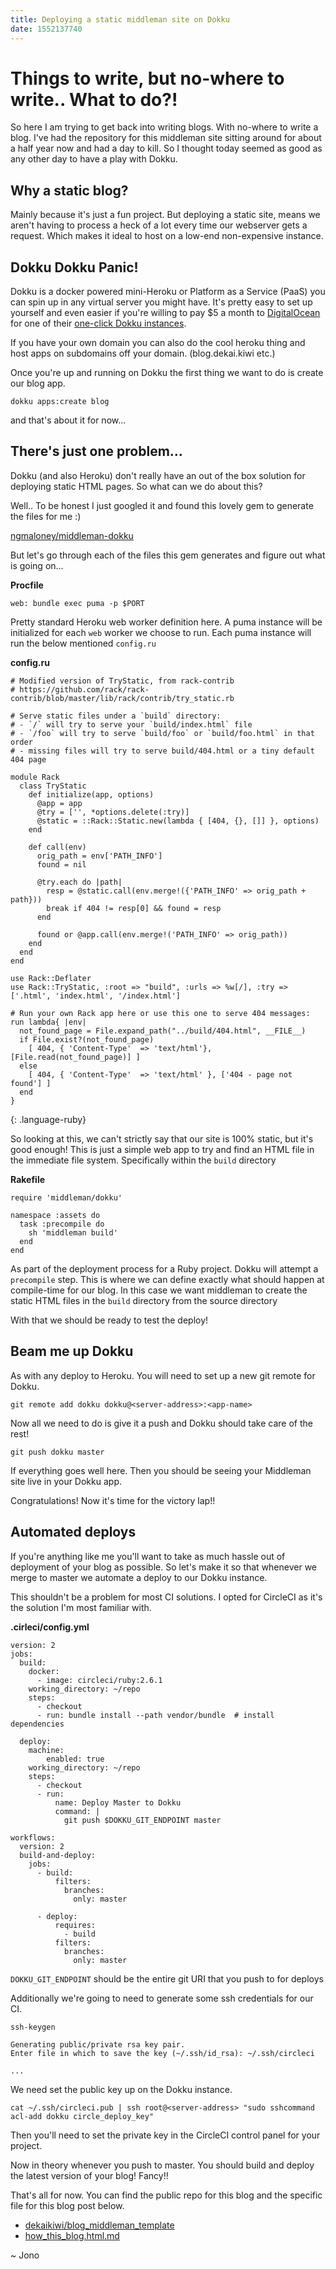 ```yaml
---
title: Deploying a static middleman site on Dokku
date: 1552137740
---
```


# Things to write, but no-where to write.. What to do?!

So here I am trying to get back into writing blogs. With no-where to write a blog. I've had the repository for this middleman site sitting around for about a half year now and had a day to kill. So I thought today seemed as good as any other day to have a play with Dokku.

## Why a static blog?

Mainly because it's just a fun project. But deploying a static site, means we aren't having to process a heck of a lot every time our webserver gets a request. Which makes it ideal to host on a low-end non-expensive instance.

## Dokku Dokku Panic!

Dokku is a docker powered mini-Heroku or Platform as a Service (PaaS) you can spin up in any virtual server you might have. It's pretty easy to set up yourself and even easier if you're willing to pay $5 a month to [DigitalOcean](https://www.digitalocean.com/) for one of their [one-click Dokku instances](https://www.digitalocean.com/docs/marketplace/dokku/).

If you have your own domain you can also do the cool heroku thing and host apps on subdomains off your domain. (blog.dekai.kiwi etc.)

Once you're up and running on Dokku the first thing we want to do is create our blog app.

```
dokku apps:create blog
```

and that's about it for now...

## There's just one problem...

Dokku (and also Heroku) don't really have an out of the box solution for deploying static HTML pages. So what can we do about this?

Well.. To be honest I just googled it and found this lovely gem to generate the files for me :)

[ngmaloney/middleman-dokku](https://github.com/ngmaloney/middleman-dokku)

But let's go through each of the files this gem generates and figure out what is going on...

**Procfile**

~~~~~~~~
web: bundle exec puma -p $PORT
~~~~~~~~

Pretty standard Heroku web worker definition here. A puma instance will be initialized for each `web` worker we choose to run. Each puma instance will run the below mentioned `config.ru`

**config.ru**

~~~~~~~~
# Modified version of TryStatic, from rack-contrib
# https://github.com/rack/rack-contrib/blob/master/lib/rack/contrib/try_static.rb

# Serve static files under a `build` directory:
# - `/` will try to serve your `build/index.html` file
# - `/foo` will try to serve `build/foo` or `build/foo.html` in that order
# - missing files will try to serve build/404.html or a tiny default 404 page

module Rack
  class TryStatic
    def initialize(app, options)
      @app = app
      @try = ['', *options.delete(:try)]
      @static = ::Rack::Static.new(lambda { [404, {}, []] }, options)
    end

    def call(env)
      orig_path = env['PATH_INFO']
      found = nil

      @try.each do |path|
        resp = @static.call(env.merge!({'PATH_INFO' => orig_path + path}))
        break if 404 != resp[0] && found = resp
      end

      found or @app.call(env.merge!('PATH_INFO' => orig_path))
    end
  end
end

use Rack::Deflater
use Rack::TryStatic, :root => "build", :urls => %w[/], :try => ['.html', 'index.html', '/index.html']

# Run your own Rack app here or use this one to serve 404 messages:
run lambda{ |env|
  not_found_page = File.expand_path("../build/404.html", __FILE__)
  if File.exist?(not_found_page)
    [ 404, { 'Content-Type'  => 'text/html'}, [File.read(not_found_page)] ]
  else
    [ 404, { 'Content-Type'  => 'text/html' }, ['404 - page not found'] ]
  end
}
~~~~~~~~
{: .language-ruby}

So looking at this, we can't strictly say that our site is 100% static, but it's good enough! This is just a simple web app to try and find an HTML file in the immediate file system. Specifically within the `build` directory

**Rakefile**

~~~~~
require 'middleman/dokku'

namespace :assets do
  task :precompile do
    sh 'middleman build'
  end
end

~~~~~

As part of the deployment process for a Ruby project. Dokku will attempt a `precompile` step. This is where we can define exactly what should happen at compile-time for our blog. In this case we want middleman to create the static HTML files in the `build` directory from the source directory

With that we should be ready to test the deploy!

## Beam me up Dokku

As with any deploy to Heroku. You will need to set up a new git remote for Dokku.

```
git remote add dokku dokku@<server-address>:<app-name>
```

Now all we need to do is give it a push and Dokku should take care of the rest!

```
git push dokku master
```

If everything goes well here. Then you should be seeing your Middleman site live in your Dokku app.

Congratulations! Now it's time for the victory lap!!

## Automated deploys

If you're anything like me you'll want to take as much hassle out of deployment of your blog as possible. So let's make it so that whenever we merge to master we automate a deploy to our Dokku instance.

This shouldn't be a problem for most CI solutions. I opted for CircleCI as it's the solution I'm most familiar with.

**.cirleci/config.yml**

~~~
version: 2
jobs:
  build:
    docker:
      - image: circleci/ruby:2.6.1
    working_directory: ~/repo
    steps:
      - checkout
      - run: bundle install --path vendor/bundle  # install dependencies

  deploy:
    machine:
        enabled: true
    working_directory: ~/repo
    steps:
      - checkout
      - run:
          name: Deploy Master to Dokku
          command: |
            git push $DOKKU_GIT_ENDPOINT master

workflows:
  version: 2
  build-and-deploy:
    jobs:
      - build:
          filters:
            branches:
              only: master

      - deploy:
          requires:
            - build
          filters:
            branches:
              only: master
~~~

`DOKKU_GIT_ENDPOINT` should be the entire git URI that you push to for deploys

Additionally we're going to need to generate some ssh credentials for our CI.

~~~
ssh-keygen

Generating public/private rsa key pair.
Enter file in which to save the key (~/.ssh/id_rsa): ~/.ssh/circleci

...
~~~

We need set the public key up on the Dokku instance.

```
cat ~/.ssh/circleci.pub | ssh root@<server-address> "sudo sshcommand acl-add dokku circle_deploy_key"
```

Then you'll need to set the private key in the CircleCI control panel for your project.

Now in theory whenever you push to master. You should build and deploy the latest version of your blog! Fancy!!

That's all for now. You can find the public repo for this blog and the specific file for this blog post below.

- [dekaikiwi/blog_middleman_template](https://github.com/dekaikiwi/blog_middleman_template)
- [how_this_blog.html.md](https://github.com/dekaikiwi/blog_middleman_template/blob/master/source/blog/how_this_blog.html.md)

~ Jono
